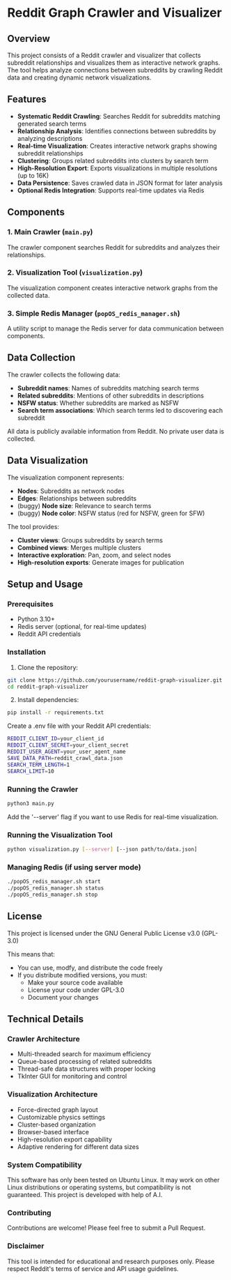 # Reddit Graph Crawler and Visualizer

## Overview

This project consists of a Reddit crawler and visualizer that collects subreddit relationships and visualizes them as interactive network graphs. The tool helps analyze connections between subreddits by crawling Reddit data and creating dynamic network visualizations.

## Features

- **Systematic Reddit Crawling**: Searches Reddit for subreddits matching generated search terms
- **Relationship Analysis**: Identifies connections between subreddits by analyzing descriptions
- **Real-time Visualization**: Creates interactive network graphs showing subreddit relationships
- **Clustering**: Groups related subreddits into clusters by search term
- **High-Resolution Export**: Exports visualizations in multiple resolutions (up to 16K)
- **Data Persistence**: Saves crawled data in JSON format for later analysis
- **Optional Redis Integration**: Supports real-time updates via Redis

## Components

### 1. Main Crawler (`main.py`)
The crawler component searches Reddit for subreddits and analyzes their relationships.

### 2. Visualization Tool (`visualization.py`)
The visualization component creates interactive network graphs from the collected data.

### 3. Simple Redis Manager (`popOS_redis_manager.sh`)
A utility script to manage the Redis server for data communication between components.

## Data Collection

The crawler collects the following data:
- **Subreddit names**: Names of subreddits matching search terms
- **Related subreddits**: Mentions of other subreddits in descriptions
- **NSFW status**: Whether subreddits are marked as NSFW
- **Search term associations**: Which search terms led to discovering each subreddit

All data is publicly available information from Reddit. No private user data is collected.

## Data Visualization

The visualization component represents:
- **Nodes**: Subreddits as network nodes
- **Edges**: Relationships between subreddits
- (buggy) **Node size**: Relevance to search terms
- (buggy) **Node color**: NSFW status (red for NSFW, green for SFW)

The tool provides:
- **Cluster views**: Groups subreddits by search terms
- **Combined views**: Merges multiple clusters
- **Interactive exploration**: Pan, zoom, and select nodes
- **High-resolution exports**: Generate images for publication

## Setup and Usage

### Prerequisites
- Python 3.10+
- Redis server (optional, for real-time updates)
- Reddit API credentials

### Installation

1. Clone the repository:
```bash
git clone https://github.com/yourusername/reddit-graph-visualizer.git
cd reddit-graph-visualizer
```
2. Install dependencies:
```bash
pip install -r requirements.txt
```
Create a .env file with your Reddit API credentials:
```bash
REDDIT_CLIENT_ID=your_client_id
REDDIT_CLIENT_SECRET=your_client_secret
REDDIT_USER_AGENT=your_user_agent_name
SAVE_DATA_PATH=reddit_crawl_data.json
SEARCH_TERM_LENGTH=1
SEARCH_LIMIT=10
```
### Running the Crawler
```bash
python3 main.py
```
Add the '--server' flag if you want to use Redis for real-time visualization.

### Running the Visualization Tool
```bash
python visualization.py [--server] [--json path/to/data.json]
```

### Managing Redis (if using server mode)
```bash
./popOS_redis_manager.sh start
./popOS_redis_manager.sh status
./popOS_redis_manager.sh stop
```

## License
This project is licensed under the GNU General Public License v3.0 (GPL-3.0)

This means that:
- You can use, modfy, and distribute the code freely
- If you distribute modified versions, you must:
  - Make your source code available
  - License your code under GPL-3.0
  - Document your changes

## Technical Details
### Crawler Architecture
- Multi-threaded search for maximum efficiency
- Queue-based processing of related subreddits
- Thread-safe data structures with proper locking
- TkInter GUI for monitoring and control

### Visualization Architecture
* Force-directed graph layout
* Customizable physics settings
* Cluster-based organization
* Browser-based interface
* High-resolution export capability
* Adaptive rendering for different data sizes

### System Compatibility
This software has only been tested on Ubuntu Linux. It may work on other Linux distributions or operating systems, but compatibility is not guaranteed. This project is developed with help of A.I.


### Contributing
Contributions are welcome! Please feel free to submit a Pull Request.

### Disclaimer
This tool is intended for educational and research purposes only. Please respect Reddit's terms of service and API usage guidelines.

